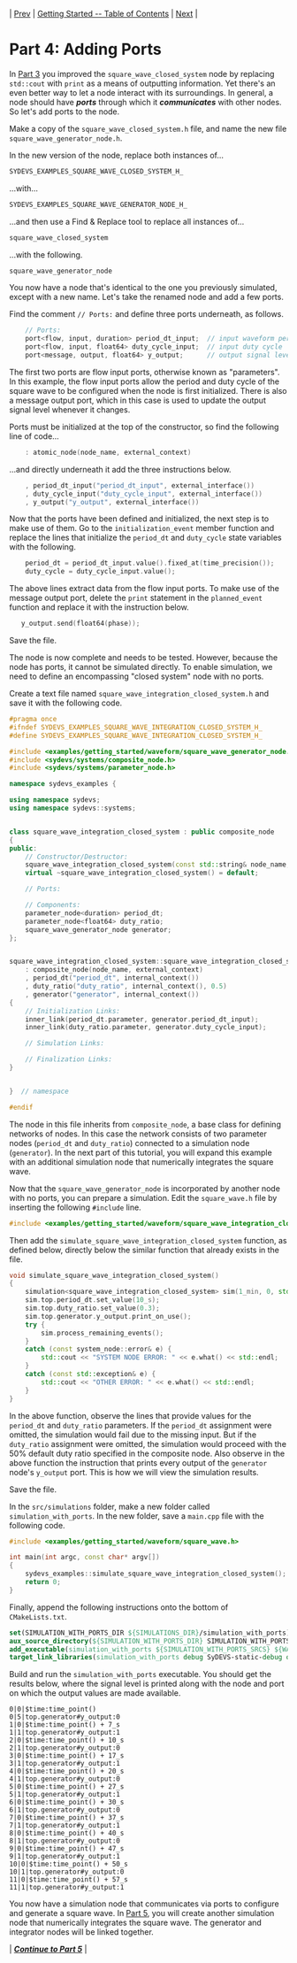 | [Prev](part03.html) | [Getting Started -- Table of Contents](index.html) | [Next](part05.html) |
# Part 4: Adding Ports

In [Part 3](getting_started_part03.html) you improved the `square_wave_closed_system` node by replacing `std::cout` with `print` as a means of outputting information. Yet there's an even better way to let a node interact with its surroundings. In general, a node should have ***ports*** through which it ***communicates*** with other nodes. So let's add ports to the node.

Make a copy of the `square_wave_closed_system.h` file, and name the new file `square_wave_generator_node.h`.

In the new version of the node, replace both instances of...

```cpp
SYDEVS_EXAMPLES_SQUARE_WAVE_CLOSED_SYSTEM_H_
```

...with...

```cpp
SYDEVS_EXAMPLES_SQUARE_WAVE_GENERATOR_NODE_H_
```

...and then use a Find & Replace tool to replace all instances of...

```cpp
square_wave_closed_system
```

...with the following.

```cpp
square_wave_generator_node
```

You now have a node that's identical to the one you previously simulated, except with a new name. Let's take the renamed node and add a few ports.

Find the comment `// Ports:` and define three ports underneath, as follows.

```cpp
    // Ports:
    port<flow, input, duration> period_dt_input;  // input waveform period
    port<flow, input, float64> duty_cycle_input;  // input duty cycle
    port<message, output, float64> y_output;      // output signal level
```

The first two ports are flow input ports, otherwise known as "parameters". In this example, the flow input ports allow the period and duty cycle of the square wave to be configured when the node is first initialized. There is also a message output port, which in this case is used to update the output signal level whenever it changes.

Ports must be initialized at the top of the constructor, so find the following line of code...

```cpp
    : atomic_node(node_name, external_context)
```

...and directly underneath it add the three instructions below.

```cpp
    , period_dt_input("period_dt_input", external_interface())
    , duty_cycle_input("duty_cycle_input", external_interface())
    , y_output("y_output", external_interface())
```

Now that the ports have been defined and initialized, the next step is to make use of them. Go to the `initialization_event` member function and replace the lines that initialize the `period_dt` and `duty_cycle` state variables with the following.

```cpp
    period_dt = period_dt_input.value().fixed_at(time_precision());
    duty_cycle = duty_cycle_input.value();
```

The above lines extract data from the flow input ports. To make use of the message output port, delete the `print` statement in the `planned_event` function and replace it with the instruction below.

```cpp
   y_output.send(float64(phase));
```

Save the file.

The node is now complete and needs to be tested. However, because the node has ports, it cannot be simulated directly. To enable simulation, we need to define an encompassing "closed system" node with no ports.

Create a text file named `square_wave_integration_closed_system.h` and save it with the following code.

```cpp
#pragma once
#ifndef SYDEVS_EXAMPLES_SQUARE_WAVE_INTEGRATION_CLOSED_SYSTEM_H_
#define SYDEVS_EXAMPLES_SQUARE_WAVE_INTEGRATION_CLOSED_SYSTEM_H_

#include <examples/getting_started/waveform/square_wave_generator_node.h>
#include <sydevs/systems/composite_node.h>
#include <sydevs/systems/parameter_node.h>

namespace sydevs_examples {

using namespace sydevs;
using namespace sydevs::systems;


class square_wave_integration_closed_system : public composite_node
{
public:
    // Constructor/Destructor:
    square_wave_integration_closed_system(const std::string& node_name, const node_context& external_context);
    virtual ~square_wave_integration_closed_system() = default;

    // Ports:

    // Components:
    parameter_node<duration> period_dt;
    parameter_node<float64> duty_ratio;
    square_wave_generator_node generator;
};


square_wave_integration_closed_system::square_wave_integration_closed_system(const std::string& node_name, const node_context& external_context)
    : composite_node(node_name, external_context)
    , period_dt("period_dt", internal_context())
    , duty_ratio("duty_ratio", internal_context(), 0.5)
    , generator("generator", internal_context())
{
    // Initialization Links:
    inner_link(period_dt.parameter, generator.period_dt_input);
    inner_link(duty_ratio.parameter, generator.duty_cycle_input);

    // Simulation Links:

    // Finalization Links:
}


}  // namespace

#endif
```

The node in this file inherits from `composite_node`, a base class for defining networks of nodes. In this case the network consists of two parameter nodes (`period_dt` and `duty_ratio`) connected to a simulation node (`generator`). In the next part of this tutorial, you will expand this example with an additional simulation node that numerically integrates the square wave.

Now that the `square_wave_generator_node` is incorporated by another node with no ports, you can prepare a simulation. Edit the `square_wave.h` file by inserting the following `#include` line.

```cpp
#include <examples/getting_started/waveform/square_wave_integration_closed_system.h>
```

Then add the `simulate_square_wave_integration_closed_system` function, as defined below, directly below the similar function that already exists in the file.

```cpp
void simulate_square_wave_integration_closed_system()
{
    simulation<square_wave_integration_closed_system> sim(1_min, 0, std::cout);
    sim.top.period_dt.set_value(10_s);
    sim.top.duty_ratio.set_value(0.3);
    sim.top.generator.y_output.print_on_use();
    try {
        sim.process_remaining_events();
    }
    catch (const system_node::error& e) {
        std::cout << "SYSTEM NODE ERROR: " << e.what() << std::endl;
    }
    catch (const std::exception& e) {
        std::cout << "OTHER ERROR: " << e.what() << std::endl;
    }
}
```

In the above function, observe the lines that provide values for the `period_dt` and `duty_ratio` parameters. If the `period_dt` assignment were omitted, the simulation would fail due to the missing input. But if the `duty_ratio` assignment were omitted, the simulation would proceed with the 50% default duty ratio specified in the composite node. Also observe in the above function the instruction that prints every output of the `generator` node's `y_output` port. This is how we will view the simulation results.

Save the file.

In the `src/simulations` folder, make a new folder called `simulation_with_ports`. In the new folder, save a `main.cpp` file with the following code.

```cpp
#include <examples/getting_started/waveform/square_wave.h>

int main(int argc, const char* argv[])
{
    sydevs_examples::simulate_square_wave_integration_closed_system();
    return 0;
}
```

Finally, append the following instructions onto the bottom of `CMakeLists.txt`.

```cmake
set(SIMULATION_WITH_PORTS_DIR ${SIMULATIONS_DIR}/simulation_with_ports)
aux_source_directory(${SIMULATION_WITH_PORTS_DIR} SIMULATION_WITH_PORTS_SRCS)
add_executable(simulation_with_ports ${SIMULATION_WITH_PORTS_SRCS} ${WAVEFORM_HDRS})
target_link_libraries(simulation_with_ports debug SyDEVS-static-debug optimized SyDEVS-static)
```

Build and run the `simulation_with_ports` executable. You should get the results below, where the signal level is printed along with the node and port on which the output values are made available.

```
0|0|$time:time_point()
0|5|top.generator#y_output:0
1|0|$time:time_point() + 7_s
1|1|top.generator#y_output:1
2|0|$time:time_point() + 10_s
2|1|top.generator#y_output:0
3|0|$time:time_point() + 17_s
3|1|top.generator#y_output:1
4|0|$time:time_point() + 20_s
4|1|top.generator#y_output:0
5|0|$time:time_point() + 27_s
5|1|top.generator#y_output:1
6|0|$time:time_point() + 30_s
6|1|top.generator#y_output:0
7|0|$time:time_point() + 37_s
7|1|top.generator#y_output:1
8|0|$time:time_point() + 40_s
8|1|top.generator#y_output:0
9|0|$time:time_point() + 47_s
9|1|top.generator#y_output:1
10|0|$time:time_point() + 50_s
10|1|top.generator#y_output:0
11|0|$time:time_point() + 57_s
11|1|top.generator#y_output:1
```

You now have a simulation node that communicates via ports to configure and generate a square wave. In [Part 5](part05.html), you will create another simulation node that numerically integrates the square wave. The generator and integrator nodes will be linked together.

| [***Continue to Part 5***](part05.html) |

